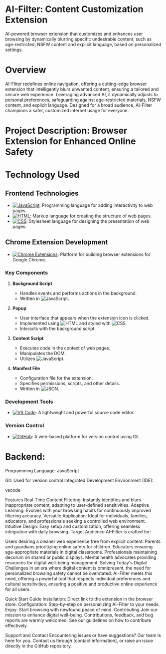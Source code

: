 # AI-Filter: Content Customization Extension
Al-powered browser extension that customizes and enhances user browsing by dynamically blurring specific undesirable content, such as age-restricted, NSFW content and explicit language, based on personalized settings.

# Overview
AI-Filter redefines online navigation, offering a cutting-edge browser extension that intelligently blurs unwanted content, ensuring a tailored and secure web experience. Leveraging advanced AI, it dynamically adjusts to personal preferences, safeguarding against age-restricted materials, NSFW content, and explicit language. Designed for a broad audience, AI-Filter champions a safer, customized internet usage for everyone.

# Project Description: Browser Extension for Enhanced Online Safety

# Technology Used

## Frontend Technologies
- [![JavaScript](https://img.shields.io/badge/JavaScript-%23F7DF1E.svg?&style=for-the-badge&logo=javascript&logoColor=black)](https://developer.mozilla.org/en-US/docs/Web/JavaScript): Programming language for adding interactivity to web pages.
- [![HTML](https://img.shields.io/badge/HTML-%23E44D26.svg?&style=for-the-badge&logo=html5&logoColor=white)](https://developer.mozilla.org/en-US/docs/Web/HTML): Markup language for creating the structure of web pages.
- [![CSS](https://img.shields.io/badge/CSS-%231572B6.svg?&style=for-the-badge&logo=css3&logoColor=white)](https://developer.mozilla.org/en-US/docs/Web/CSS): Stylesheet language for designing the presentation of web pages.

## Chrome Extension Development
- [![Chrome Extensions](https://img.shields.io/badge/Chrome_Extensions-%2328718C.svg?&style=for-the-badge&logo=google-chrome&logoColor=white)](https://developer.chrome.com/docs/extensions/): Platform for building browser extensions for Google Chrome.

### Key Components
1. **Background Script**
   - Handles events and performs actions in the background.
   - Written in ![JavaScript](https://img.shields.io/badge/JavaScript-%23F7DF1E.svg?&style=for-the-badge&logo=javascript&logoColor=black).

2. **Popup**
   - User interface that appears when the extension icon is clicked.
   - Implemented using ![HTML](https://img.shields.io/badge/HTML-%23E44D26.svg?&style=for-the-badge&logo=html5&logoColor=white) and styled with ![CSS](https://img.shields.io/badge/CSS-%231572B6.svg?&style=for-the-badge&logo=css3&logoColor=white).
   - Interacts with the background script.

3. **Content Script**
   - Executes code in the context of web pages.
   - Manipulates the DOM.
   - Utilizes ![JavaScript](https://img.shields.io/badge/JavaScript-%23F7DF1E.svg?&style=for-the-badge&logo=javascript&logoColor=black).

4. **Manifest File**
   - Configuration file for the extension.
   - Specifies permissions, scripts, and other details.
   - Written in ![JSON](https://img.shields.io/badge/JSON-%23000000.svg?&style=for-the-badge&logo=json&logoColor=white).

### Development Tools
- [![VS Code](https://img.shields.io/badge/VS_Code-%23007ACC.svg?&style=for-the-badge&logo=visual-studio-code&logoColor=white)](https://code.visualstudio.com): A lightweight and powerful source code editor.

### Version Control
- [![GitHub](https://img.shields.io/badge/GitHub-%23121011.svg?&style=for-the-badge&logo=github&logoColor=white)](https://github.com): A web-based platform for version control using Git.



# Backend:

Programming Language: JavaScript


Git: Used for version control
Integrated Development Environment (IDE):

vscode

Features
Real-Time Content Filtering: Instantly identifies and blurs inappropriate content, adapting to user-defined sensitivities.
Adaptive Learning: Evolves with your browsing habits for continuously improved filtering accuracy.
Versatile Application: Ideal for individuals, families, educators, and professionals seeking a controlled web environment.
Intuitive Design: Easy setup and customization, offering seamless integration with daily browsing.
Target Audience
AI-Filter is crafted for:

Users desiring a cleaner web experience free from explicit content.
Parents and guardians prioritizing online safety for children.
Educators ensuring age-appropriate materials in digital classrooms.
Professionals maintaining decorum on shared or public displays.
Mental health advocates providing resources for digital well-being management.
Solving Today's Digital Challenges
In an era where digital content is omnipresent, the need for personalized browsing safety cannot be overstated. AI-Filter meets this need, offering a powerful tool that respects individual preferences and cultural sensitivities, ensuring a positive and productive online experience for all users.

Quick Start Guide
Installation: Direct link to the extension in the browser store.
Configuration: Step-by-step on personalizing AI-Filter to your needs.
Enjoy: Start browsing with newfound peace of mind.
Contributing
Join our mission to enhance digital well-being. Contributions, feedback, and bug reports are warmly welcomed. See our guidelines on how to contribute effectively.

Support and Contact
Encountering issues or have suggestions? Our team is here for you. Contact us through [contact information], or raise an issue directly in the GitHub repository.
